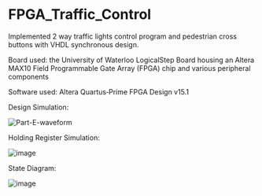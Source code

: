 ﻿# FPGA_Traffic_Control
Implemented 2 way traffic lights control program and pedestrian cross buttons with VHDL synchronous design. 

Board used: the University of Waterloo LogicalStep Board housing an Altera MAX10 Field Programmable Gate Array (FPGA) chip and various peripheral components

Software used: Altera Quartus‐Prime FPGA Design v15.1

Design Simulation:

![Part-E-waveform](https://user-images.githubusercontent.com/98293562/230484007-6215d09e-8ba4-46e4-8893-6e5647234ee5.PNG)

Holding Register Simulation:

![image](https://user-images.githubusercontent.com/98293562/228344484-caa51a8e-3a64-4a05-87c3-2739b731109c.png)

State Diagram:

![image](https://user-images.githubusercontent.com/98293562/228345048-2845766d-9cad-4e10-a074-bdfff4a711f8.png)
